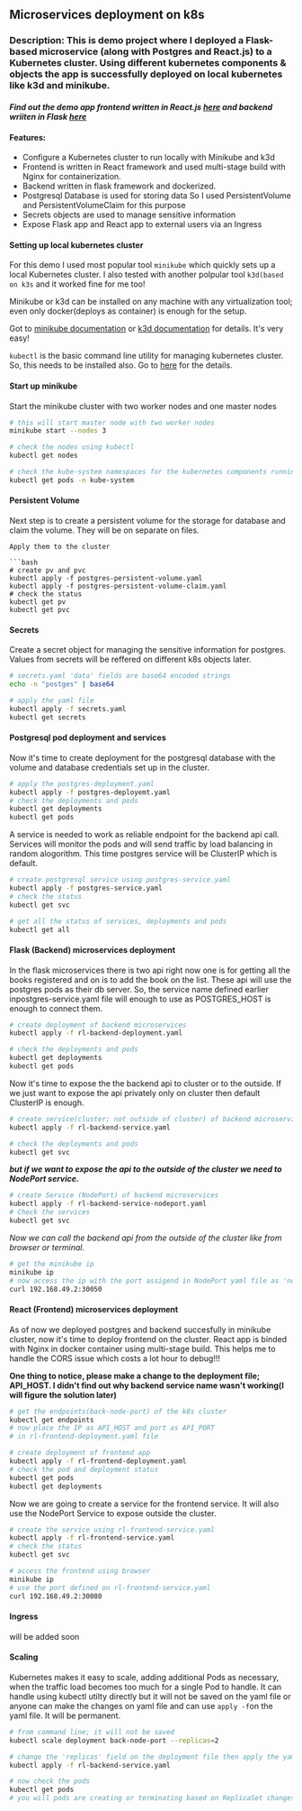 ## Microservices deployment on k8s

### Description: This is demo project where I deployed a Flask-based microservice (along with Postgres and React.js) to a Kubernetes cluster. Using different kubernetes components & objects the app is successfully deployed on local kubernetes like k3d and minikube. 

#### _Find out the demo app frontend written in React.js [here](https://github.com/faysalmehedi/reading-list-frontend) and backend wriiten in Flask [here](https://github.com/faysalmehedi/reading-list-backend)_

#### Features:
- Configure a Kubernetes cluster to run locally with Minikube and k3d
- Frontend is written in React framework and used multi-stage build with Nginx for containerization. 
- Backend written in flask framework and dockerized. 
- Postgresql Database is used for storing data So I used PersistentVolume and PersistentVolumeClaim for this purpose
- Secrets objects are used to manage sensitive information
- Expose Flask app and React app to external users via an Ingress

#### Setting up local kubernetes cluster
For this demo I used most popular tool `minikube` which quickly sets up a local Kubernetes cluster. I also tested with another polpular tool `k3d(based on k3s` and it worked fine for me too!

Minikube or k3d can be installed on any machine with any virtualization tool; even only docker(deploys as container) is enough for the setup. 

Got to [minikube documentation](https://minikube.sigs.k8s.io/docs/) or [k3d documentation](https://k3d.io/) for details. It's very easy!

`kubectl` is the basic command line utility for managing kubernetes cluster. So, this needs to be installed also. Go to [here](https://kubernetes.io/docs/tasks/tools/install-kubectl-linux/) for the details.

#### Start up minikube
Start the minikube cluster with two worker nodes and one master nodes
```bash
# this will start master node with two worker nodes
minikube start --nodes 3

# check the nodes using kubectl
kubectl get nodes

# check the kube-system namespaces for the kubernetes components running
kubectl get pods -n kube-system
```

#### Persistent Volume
Next step is to create a persistent volume for the storage for database and claim the volume. They will be on separate on files.

```
Apply them to the cluster

```bash
# create pv and pvc
kubectl apply -f postgres-persistent-volume.yaml
kubectl apply -f postgres-persistent-volume-claim.yaml
# check the status
kubectl get pv
kubectl get pvc
```

#### Secrets
Create a secret object for managing the sensitive information for postgres. Values from secrets will be reffered on different k8s objects later.

```bash
# secrets.yaml 'data' fields are base64 encoded strings
echo -n "postges" | base64

# apply the yaml file
kubectl apply -f secrets.yaml
kubectl get secrets
```

#### Postgresql pod deployment and services

Now it's time to create deployment for the postgresql database with the volume and database credentials set up in the cluster.

```bash
# apply the postgres-deployment.yaml
kubectl apply -f postgres-deployemt.yaml
# check the deployments and pods
kubectl get deployments
kubectl get pods
```

A service is needed to work as reliable endpoint for the backend api call. Services will monitor the pods and will send traffic by load balancing in random alogorithm. This time postgres service will be ClusterIP which is default.

```bash
# create postgresql service using postgres-service.yaml
kubectl apply -f postgres-service.yaml
# check the status 
kubectl get svc

# get all the status of services, deployments and pods
kubectl get all
```
#### Flask (Backend) microservices deployment

In the flask microservices there is two api right now one is for getting all the books registered and on is to add the book on the list. These api will use the postgres pods as their db server. So, the service name defined earlier inpostgres-service.yaml file will enough to use as POSTGRES_HOST is enough to connect them.

```bash
# create deployment of backend microservices
kubectl apply -f rl-backend-deployment.yaml

# check the deployments and pods
kubectl get deployments
kubectl get pods
```

Now it's time to expose the the backend api to cluster or to the outside. If we just want to expose the api privately only on cluster then default ClusterIP is enough.

```bash
# create service(cluster; not outside of cluster) of backend microservices
kubectl apply -f rl-backend-service.yaml

# check the deployments and pods
kubectl get svc
```
**_but if we want to expose the api to the outside of the cluster we need to NodePort service._**

```bash 
# create Service (NodePort) of backend microservices
kubectl apply -f rl-backend-service-nodeport.yaml 
# Check the services
kubectl get svc
```
_Now we can call the backend api from the outside of the cluster like from browser or terminal._
```bash
# get the minikube ip
minikube ip
# now access the ip with the port assigend in NodePort yaml file as 'nodePort'
curl 192.168.49.2:30050
```

#### React (Frontend) microservices deployment
As of now we deployed postgres and backend succesfully in minikube cluster, now it's time to deploy frontend on the cluster. React app is binded with Nginx in docker container using multi-stage build. This helps me to handle the CORS issue which costs a lot hour to debug!!!

**One thing to notice, please make a change to the deployment file; API_HOST. I didn't find out why backend service name wasn't working(I will figure the solution later)**

```bash
# get the endpoints(back-node-port) of the k8s cluster
kubectl get endpoints
# now place the IP as API_HOST and port as API_PORT
# in rl-frontend-deployment.yaml file

# create deployment of frontend app 
kubectl apply -f rl-frontend-deployment.yaml
# check the pod and deployment status
kubectl get pods
kubectl get deployments
```

Now we are going to create a service for the frontend service. It will also use the NodePort Service to expose outside the cluster.

```bash
# create the service using rl-frontend-service.yaml
kubectl apply -f rl-frontend-service.yaml
# check the status
kubectl get svc

# access the frontend using browser
minikube ip
# use the port defined on rl-frontend-service.yaml
curl 192.168.49.2:30080
```

#### Ingress
will be added soon


#### Scaling

Kubernetes makes it easy to scale, adding additional Pods as necessary, when the traffic load becomes too much for a single Pod to handle. It can handle using kubectl utilty directly but it will not be saved on the yaml file or anyone can make the changes on yaml file and can use `apply -f`on the yaml file. It will be permanent.
```bash
# from command line; it will not be saved
kubectl scale deployment back-node-port --replicas=2

# change the 'replicas' field on the deployment file then apply the yaml
kubectl apply -f rl-backend-service.yaml

# now check the pods
kubectl get pods
# you will pods are creating or terminating based on ReplicaSet changes
```
